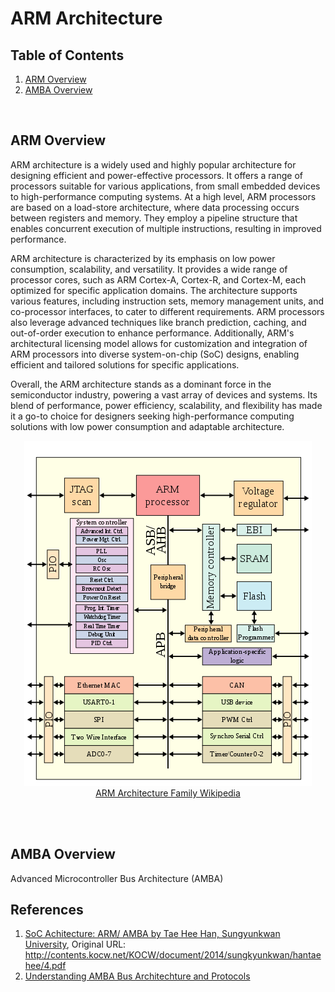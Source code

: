 <!-- omit in toc -->
# ARM Architecture
<!-- omit in toc -->
## Table of Contents
1. [ARM Overview](#arm-overview)
2. [AMBA Overview](#amba-overview)

<br/>

<!-- omit in toc -->
## <a name="arm-overview"></a> ARM Overview
ARM architecture is a widely used and highly popular architecture for designing efficient and power-effective processors. It offers a range of processors suitable for various applications, from small embedded devices to high-performance computing systems. At a high level, ARM processors are based on a load-store architecture, where data processing occurs between registers and memory. They employ a pipeline structure that enables concurrent execution of multiple instructions, resulting in improved performance.

ARM architecture is characterized by its emphasis on low power consumption, scalability, and versatility. It provides a wide range of processor cores, such as ARM Cortex-A, Cortex-R, and Cortex-M, each optimized for specific application domains. The architecture supports various features, including instruction sets, memory management units, and co-processor interfaces, to cater to different requirements. ARM processors also leverage advanced techniques like branch prediction, caching, and out-of-order execution to enhance performance. Additionally, ARM's architectural licensing model allows for customization and integration of ARM processors into diverse system-on-chip (SoC) designs, enabling efficient and tailored solutions for specific applications.

Overall, the ARM architecture stands as a dominant force in the semiconductor industry, powering a vast array of devices and systems. Its blend of performance, power efficiency, scalability, and flexibility has made it a go-to choice for designers seeking high-performance computing solutions with low power consumption and adaptable architecture.

<p align="center">
  <img src="./images/arm_architecture_high_level.png" alt="ARM Architecture">
  <br>
    <a href="https://en.wikipedia.org/wiki/ARM_architecture_family">ARM Architecture Family Wikipedia</a>
</p>


<br/>
<br/>


<!-- omit in toc -->
## <a name="amba-overview"></a> AMBA Overview
Advanced Microcontroller Bus Architecture (AMBA)

<!-- omit in toc -->
## References
1. [SoC Achitecture: ARM/ AMBA by Tae Hee Han, Sungyunkwan University](./resources/soc_archirecture_arm_and_amba.pdf),  Original URL: http://contents.kocw.net/KOCW/document/2014/sungkyunkwan/hantaehee/4.pdf
2. [Understanding AMBA Bus Architechture and Protocols](https://anysilicon.com/understanding-amba-bus-architecture-protocols/)
